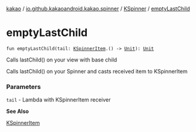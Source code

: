 [kakao](../../index.md) / [io.github.kakaoandroid.kakao.spinner](../index.md) / [KSpinner](index.md) / [emptyLastChild](./empty-last-child.md)

# emptyLastChild

`fun emptyLastChild(tail: `[`KSpinnerItem`](../-k-spinner-item/index.md)`.() -> `[`Unit`](https://kotlinlang.org/api/latest/jvm/stdlib/kotlin/-unit/index.html)`): `[`Unit`](https://kotlinlang.org/api/latest/jvm/stdlib/kotlin/-unit/index.html)

Calls lastChild() on your view with base child

Calls lastChild() on your Spinner and casts received item to KSpinnerItem

### Parameters

`tail` - Lambda with KSpinnerItem receiver

**See Also**

[KSpinnerItem](../-k-spinner-item/index.md)

